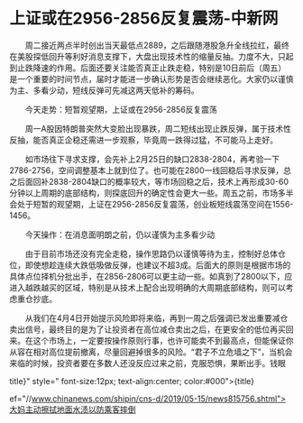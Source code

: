 # 上证或在2956-2856反复震荡-中新网

　　周二接近两点半时创出当天最低点2889，之后跟随港股急升全线拉红，最终在美股探低回升等利好消息支撑下，大盘出现技术性的缩量反抽。力度不大，只起到止跌降速的作用。后面还要关注能否真正止跌走稳，特别是10日前后（周五）是一个重要的时间节点，届时才能进一步确认形势是否会继续恶化。大家仍以谨慎为主、多看少动，短线反弹可先减这两天低补的筹码。

　　今天走势：短暂观望期，上证或在2956-2856反复震荡

　　周一A股因特朗普突然大变脸出现暴跌，周二短线出现止跌反弹，属于技术性反抽，能否真正企稳还需进一步观察，毕竟周一跌得过猛，不可能马上走好。

　　如市场往下寻求支撑，会先补上2月25日的缺口2838-2804，再考验一下2786-2756，空间调整基本上就到位了。也可能在2800一线回稳后寻求反弹，总之后面回补2838-2804缺口的概率较大，等市场回稳之后，技术上再形成30-60分钟以上周期的底部结构，则探底回升的确定性会更大一些。周五之前，市场多半会处于短暂的观望期，上证在2956-2856反复震荡，创业板短线震荡空间在1556-1456。

　　今天操作：在消息面明朗之前，仍以谨慎为主多看少动

　　由于目前市场还没有完全走稳，操作思路仍以谨慎等待为主，控制好总体仓位，即使想趁连续大跌低吸做反弹，也建议不超3成。后面大的原则是根据市场的具体点位择机分批出手，在2856-2806可以更主动一些。如真到了2800以下，应进入越跌越买的区域，特别是从技术上配合出现明确的大周期底部结构，则可以考虑重仓抄底。

　　从我们在4月4日开始提示风险即将来临，再到一周之后强调已发出重要减仓卖出信号，最终目的是为了让投资者在高位减仓卖出之后，在更安全的低位再买回来。在这个市场上，一定要按操作原则行事，也许可能卖不到最高点，但能保证你从容在相对高位提前撤离，尽量回避掉很多的风险。“君子不立危墙之下”，当机会来临的时候，投资者要在多数人还没反应过来之前，克服恐惧，果断出手。钱眼

title}" style=" font-size:12px; text-align:center; color:#000">{title}

ef="//www.chinanews.com/shipin/cns-d/2019/05-15/news815756.shtml">大妈主动擦拭地面水渍以防乘客摔倒
